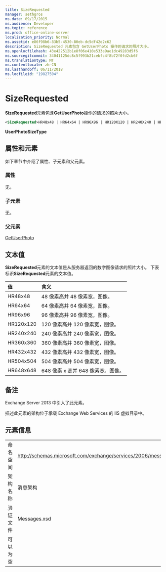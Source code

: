 ```yaml
---
title: SizeRequested
manager: sethgros
ms.date: 09/17/2015
ms.audience: Developer
ms.topic: reference
ms.prod: office-online-server
localization_priority: Normal
ms.assetid: e86f98b6-83b5-4530-80eb-dc5df42e2c62
description: SizeRequested 元素包含 GetUserPhoto 操作的请求的照片大小。
ms.openlocfilehash: 43e422512b1e8f06e410e533e9ae1dc49283d5f6
ms.sourcegitcommit: 34041125dc8c5f993b21cebfc4f8b72f0fd2cb6f
ms.translationtype: MT
ms.contentlocale: zh-CN
ms.lasthandoff: 06/11/2018
ms.locfileid: "19827504"
---
```

# <a name="sizerequested"></a>SizeRequested

**SizeRequested**元素包含**GetUserPhoto**操作的请求的照片大小。 
  
```XML
<SizeRequested>HR48x48 | HR64x64 | HR96X96 | HR120X120 | HR240X240 | HR360X360 | HR432X432 | HR504X504 | HR648X648</SizeRequested>
```

 **UserPhotoSizeType**
## <a name="attributes-and-elements"></a>属性和元素

如下章节中介绍了属性、子元素和父元素。
  
### <a name="attributes"></a>属性

无。
  
### <a name="child-elements"></a>子元素

无。
  
### <a name="parent-elements"></a>父元素

[GetUserPhoto](getuserphoto.md)
  
## <a name="text-value"></a>文本值

**SizeRequested**元素的文本值是从服务器返回的数字图像请求的照片大小。 下表标识**SizeRequested**元素的文本值。 
  
|**值**|**含义**|
|:-----|:-----|
|HR48x48  <br/> |48 像素高并 48 像素宽，图像。  <br/> |
|HR64x64  <br/> |64 像素高并 64 像素宽，图像。  <br/> |
|HR96x96  <br/> |96 像素高并 96 像素宽，图像。  <br/> |
|HR120x120  <br/> |120 像素高并 120 像素宽，图像。  <br/> |
|HR240x240  <br/> |240 像素高并 240 像素宽，图像。  <br/> |
|HR360x360  <br/> |360 像素高并 360 像素宽，图像。  <br/> |
|HR432x432  <br/> |432 像素高并 432 像素宽，图像。  <br/> |
|HR504x504  <br/> |504 像素高并 504 像素宽，图像。  <br/> |
|HR648x648  <br/> |648 像素 x 高并 648 像素宽，图像。  <br/> |
   
## <a name="remarks"></a>备注

Exchange Server 2013 中引入了此元素。
  
描述此元素的架构位于承载 Exchange Web Services 的 IIS 虚拟目录中。
  
## <a name="element-information"></a>元素信息

|||
|:-----|:-----|
|命名空间  <br/> |http://schemas.microsoft.com/exchange/services/2006/messages  <br/> |
|架构名称  <br/> |消息架构  <br/> |
|验证文件  <br/> |Messages.xsd  <br/> |
|可以为空  <br/> ||
   


